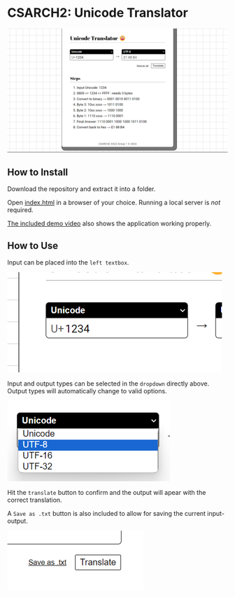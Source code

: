 # CSARCH2: Unicode Translator
![A preview showing the webpage.](/public/images/preview.png)

## How to Install

Download the repository and extract it into a folder. 

Open [index.html](index.html) in a browser of your choice. Running a local server is *not* required.

[The included demo video](/CSARCH2%20Unicode%20Converter_Translator%20Demo.mp4) also shows the application working properly.

## How to Use

Input can be placed into the `left textbox`. 

![](/public/images/inputbox.png)

Input and output types can be selected in the `dropdown` directly above. Output types will automatically change to valid options.

![](/public/images/inputtype.png)

 Hit the `translate` button to confirm and the output will apear with the correct translation.

 A `Save as .txt` button is also included to allow for saving the current input-output.

 ![](/public/images/buttons.png)

